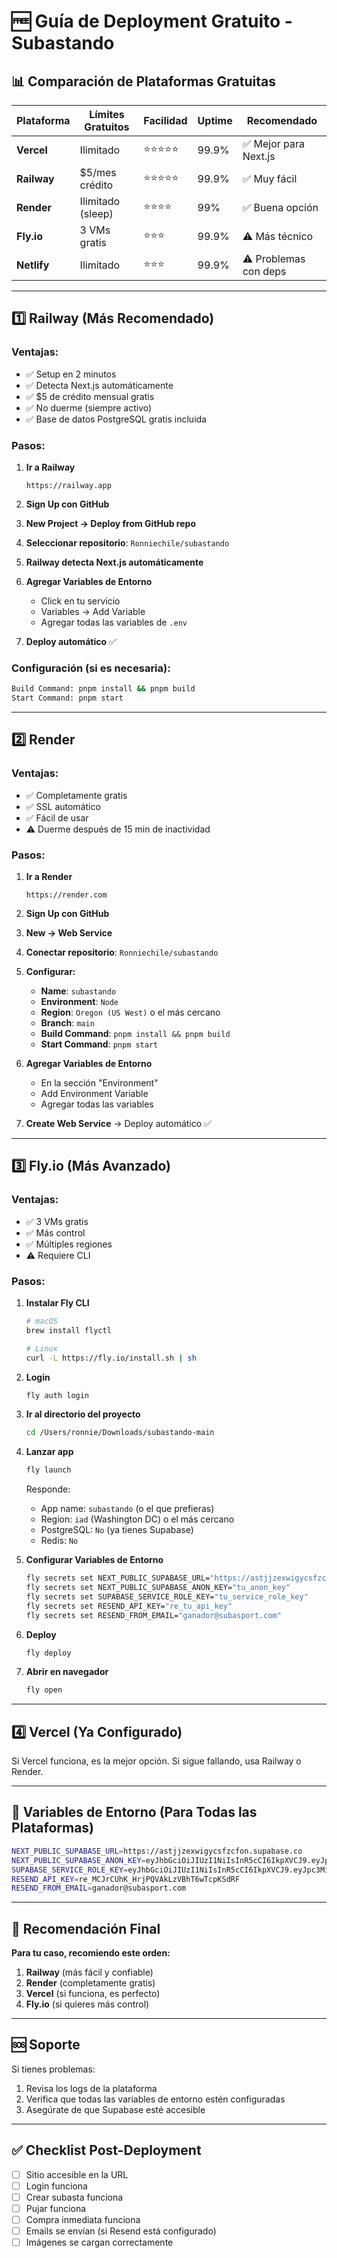 # 🆓 Guía de Deployment Gratuito - Subastando

## 📊 Comparación de Plataformas Gratuitas

| Plataforma | Límites Gratuitos | Facilidad | Uptime | Recomendado |
|------------|-------------------|-----------|--------|-------------|
| **Vercel** | Ilimitado | ⭐⭐⭐⭐⭐ | 99.9% | ✅ Mejor para Next.js |
| **Railway** | $5/mes crédito | ⭐⭐⭐⭐⭐ | 99.9% | ✅ Muy fácil |
| **Render** | Ilimitado (sleep) | ⭐⭐⭐⭐ | 99% | ✅ Buena opción |
| **Fly.io** | 3 VMs gratis | ⭐⭐⭐ | 99.9% | ⚠️ Más técnico |
| **Netlify** | Ilimitado | ⭐⭐⭐ | 99.9% | ⚠️ Problemas con deps |

---

## 1️⃣ Railway (Más Recomendado)

### **Ventajas:**
- ✅ Setup en 2 minutos
- ✅ Detecta Next.js automáticamente
- ✅ $5 de crédito mensual gratis
- ✅ No duerme (siempre activo)
- ✅ Base de datos PostgreSQL gratis incluida

### **Pasos:**

1. **Ir a Railway**
   ```
   https://railway.app
   ```

2. **Sign Up con GitHub**

3. **New Project → Deploy from GitHub repo**

4. **Seleccionar repositorio**: `Ronniechile/subastando`

5. **Railway detecta Next.js automáticamente**

6. **Agregar Variables de Entorno**
   - Click en tu servicio
   - Variables → Add Variable
   - Agregar todas las variables de `.env`

7. **Deploy automático** ✅

### **Configuración (si es necesaria):**
```bash
Build Command: pnpm install && pnpm build
Start Command: pnpm start
```

---

## 2️⃣ Render

### **Ventajas:**
- ✅ Completamente gratis
- ✅ SSL automático
- ✅ Fácil de usar
- ⚠️ Duerme después de 15 min de inactividad

### **Pasos:**

1. **Ir a Render**
   ```
   https://render.com
   ```

2. **Sign Up con GitHub**

3. **New → Web Service**

4. **Conectar repositorio**: `Ronniechile/subastando`

5. **Configurar:**
   - **Name**: `subastando`
   - **Environment**: `Node`
   - **Region**: `Oregon (US West)` o el más cercano
   - **Branch**: `main`
   - **Build Command**: `pnpm install && pnpm build`
   - **Start Command**: `pnpm start`

6. **Agregar Variables de Entorno**
   - En la sección "Environment"
   - Add Environment Variable
   - Agregar todas las variables

7. **Create Web Service** → Deploy automático ✅

---

## 3️⃣ Fly.io (Más Avanzado)

### **Ventajas:**
- ✅ 3 VMs gratis
- ✅ Más control
- ✅ Múltiples regiones
- ⚠️ Requiere CLI

### **Pasos:**

1. **Instalar Fly CLI**
   ```bash
   # macOS
   brew install flyctl
   
   # Linux
   curl -L https://fly.io/install.sh | sh
   ```

2. **Login**
   ```bash
   fly auth login
   ```

3. **Ir al directorio del proyecto**
   ```bash
   cd /Users/ronnie/Downloads/subastando-main
   ```

4. **Lanzar app**
   ```bash
   fly launch
   ```
   
   Responde:
   - App name: `subastando` (o el que prefieras)
   - Region: `iad` (Washington DC) o el más cercano
   - PostgreSQL: `No` (ya tienes Supabase)
   - Redis: `No`

5. **Configurar Variables de Entorno**
   ```bash
   fly secrets set NEXT_PUBLIC_SUPABASE_URL="https://astjjzexwigycsfzcfon.supabase.co"
   fly secrets set NEXT_PUBLIC_SUPABASE_ANON_KEY="tu_anon_key"
   fly secrets set SUPABASE_SERVICE_ROLE_KEY="tu_service_role_key"
   fly secrets set RESEND_API_KEY="re_tu_api_key"
   fly secrets set RESEND_FROM_EMAIL="ganador@subasport.com"
   ```

6. **Deploy**
   ```bash
   fly deploy
   ```

7. **Abrir en navegador**
   ```bash
   fly open
   ```

---

## 4️⃣ Vercel (Ya Configurado)

Si Vercel funciona, es la mejor opción. Si sigue fallando, usa Railway o Render.

---

## 🔐 Variables de Entorno (Para Todas las Plataformas)

```bash
NEXT_PUBLIC_SUPABASE_URL=https://astjjzexwigycsfzcfon.supabase.co
NEXT_PUBLIC_SUPABASE_ANON_KEY=eyJhbGciOiJIUzI1NiIsInR5cCI6IkpXVCJ9.eyJpc3MiOiJzdXBhYmFzZSIsInJlZiI6ImFzdGpqemV4d2lneWNzZnpjZm9uIiwicm9sZSI6ImFub24iLCJpYXQiOjE3NTUzMDAyODgsImV4cCI6MjA3MDg3NjI4OH0.JgrYxcCe9FmN-QjJ_6r9pXcrB6KAJRPX1KrKx35HZI4
SUPABASE_SERVICE_ROLE_KEY=eyJhbGciOiJIUzI1NiIsInR5cCI6IkpXVCJ9.eyJpc3MiOiJzdXBhYmFzZSIsInJlZiI6ImFzdGpqemV4d2lneWNzZnpjZm9uIiwicm9sZSI6InNlcnZpY2Vfcm9sZSIsImlhdCI6MTc1NTMwMDI4OCwiZXhwIjoyMDcwODc2Mjg4fQ.Q3cUjq-kD7JUqjkvHSloEOjH-Tii4eJYOHABtgoAHIU
RESEND_API_KEY=re_MCJrCUhK_HrjPQVAkLzVBhT6wTcpKSdRF
RESEND_FROM_EMAIL=ganador@subasport.com
```

---

## 📝 Recomendación Final

**Para tu caso, recomiendo este orden:**

1. **Railway** (más fácil y confiable)
2. **Render** (completamente gratis)
3. **Vercel** (si funciona, es perfecto)
4. **Fly.io** (si quieres más control)

---

## 🆘 Soporte

Si tienes problemas:
1. Revisa los logs de la plataforma
2. Verifica que todas las variables de entorno estén configuradas
3. Asegúrate de que Supabase esté accesible

---

## ✅ Checklist Post-Deployment

- [ ] Sitio accesible en la URL
- [ ] Login funciona
- [ ] Crear subasta funciona
- [ ] Pujar funciona
- [ ] Compra inmediata funciona
- [ ] Emails se envían (si Resend está configurado)
- [ ] Imágenes se cargan correctamente
